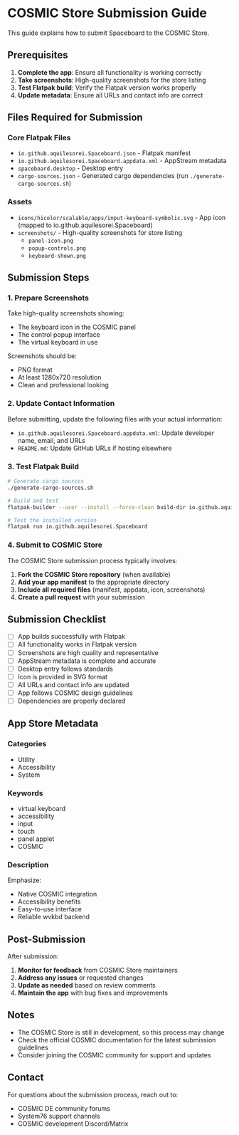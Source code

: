 # COSMIC Store Submission Guide

This guide explains how to submit Spaceboard to the COSMIC Store.

## Prerequisites

1. **Complete the app**: Ensure all functionality is working correctly
2. **Take screenshots**: High-quality screenshots for the store listing
3. **Test Flatpak build**: Verify the Flatpak version works properly
4. **Update metadata**: Ensure all URLs and contact info are correct

## Files Required for Submission

### Core Flatpak Files
- `io.github.aquilesorei.Spaceboard.json` - Flatpak manifest
- `io.github.aquilesorei.Spaceboard.appdata.xml` - AppStream metadata
- `spaceboard.desktop` - Desktop entry
- `cargo-sources.json` - Generated cargo dependencies (run `./generate-cargo-sources.sh`)

### Assets
- `icons/hicolor/scalable/apps/input-keyboard-symbolic.svg` - App icon (mapped to io.github.aquilesorei.Spaceboard)
- `screenshots/` - High-quality screenshots for store listing
  - `panel-icon.png`
  - `popup-controls.png` 
  - `keyboard-shown.png`

## Submission Steps

### 1. Prepare Screenshots
Take high-quality screenshots showing:
- The keyboard icon in the COSMIC panel
- The control popup interface
- The virtual keyboard in use

Screenshots should be:
- PNG format
- At least 1280x720 resolution
- Clean and professional looking

### 2. Update Contact Information
Before submitting, update the following files with your actual information:
- `io.github.aquilesorei.Spaceboard.appdata.xml`: Update developer name, email, and URLs
- `README.md`: Update GitHub URLs if hosting elsewhere

### 3. Test Flatpak Build
```bash
# Generate cargo sources
./generate-cargo-sources.sh

# Build and test
flatpak-builder --user --install --force-clean build-dir io.github.aquilesorei.Spaceboard.json

# Test the installed version
flatpak run io.github.aquilesorei.Spaceboard
```

### 4. Submit to COSMIC Store
The COSMIC Store submission process typically involves:

1. **Fork the COSMIC Store repository** (when available)
2. **Add your app manifest** to the appropriate directory
3. **Include all required files** (manifest, appdata, icon, screenshots)
4. **Create a pull request** with your submission

## Submission Checklist

- [ ] App builds successfully with Flatpak
- [ ] All functionality works in Flatpak version
- [ ] Screenshots are high quality and representative
- [ ] AppStream metadata is complete and accurate
- [ ] Desktop entry follows standards
- [ ] Icon is provided in SVG format
- [ ] All URLs and contact info are updated
- [ ] App follows COSMIC design guidelines
- [ ] Dependencies are properly declared

## App Store Metadata

### Categories
- Utility
- Accessibility  
- System

### Keywords
- virtual keyboard
- accessibility
- input
- touch
- panel applet
- COSMIC

### Description
Emphasize:
- Native COSMIC integration
- Accessibility benefits
- Easy-to-use interface
- Reliable wvkbd backend

## Post-Submission

After submission:
1. **Monitor for feedback** from COSMIC Store maintainers
2. **Address any issues** or requested changes
3. **Update as needed** based on review comments
4. **Maintain the app** with bug fixes and improvements

## Notes

- The COSMIC Store is still in development, so this process may change
- Check the official COSMIC documentation for the latest submission guidelines
- Consider joining the COSMIC community for support and updates

## Contact

For questions about the submission process, reach out to:
- COSMIC DE community forums
- System76 support channels
- COSMIC development Discord/Matrix